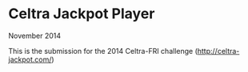 Celtra Jackpot Player
==================
November 2014

This is the submission for the 2014 Celtra-FRI challenge (http://celtra-jackpot.com/)